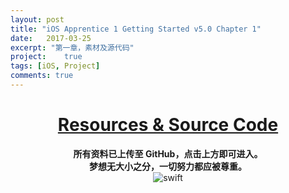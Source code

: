 ```yaml
---
layout: post
title: "iOS Apprentice 1 Getting Started v5.0 Chapter 1"
date:   2017-03-25
excerpt: "第一章，素材及源代码"
project:    true
tags: [iOS, Project]
comments: true
---
```


<h1><center><a href="https://github.com/AurevoirXavier/iOS-Apprentice">Resources & Source Code</a></center></h1>

<center><strong>所有资料已上传至 GitHub，点击上方即可进入。</strong></center>

<center><strong>梦想无大小之分，一切努力都应被尊重。</strong></center>

<div align="center"><img alt="swift" src="http://imgur.com/N5GTjdK.gif"/></div>